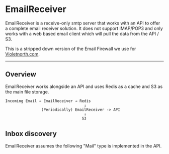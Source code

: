 # EmailReceiver

EmailReceiver is a receive-only smtp server that works with an API to offer a complete email receiver solution. It does not support IMAP/POP3 and only works with a web based email client which will pull the data from the API / S3.

This is a stripped down version of the Email Firewall we use for [Violetnorth.com](https://www.violetnorth.com).

---

## Overview

EmailReceiver works alongside an API and uses Redis as a cache and S3 as the main file storage.

```
Incoming Email → EmailReceiver → Redis
                                   ↓
                (Periodically) EmailReceiver -> API
                                   ↓
                                  S3
```

## Inbox discovery

EmailReceiver assumes the following "Mail" type is implemented in the API.
```

```